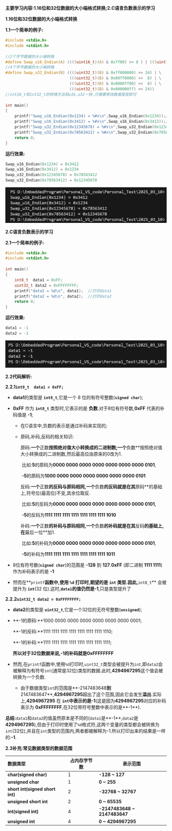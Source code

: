 **主要学习内容:1.16位和32位数据的大小端格式转换;2.C语言负数表示的学习**

**1.16位和32位数据的大小端格式转换**

**1.1一个简单的例子:**

```c
#include <stdio.h>
#include <stdint.h>

//2个字节数据的大小端转换
#define Swap_u16_Endian(A) ((((uint16_t)(A) & 0xff00) >> 8 ) | (((uint16_t)(A) & 0x00ff) << 8 ))
//4个字节数据的大小端转换
#define Swap_u32_Endian(B) ((((uint32_t)(B) & 0xff000000) >> 24) | \
                            (((uint32_t)(B) & 0x00ff0000) >>  8) | \
                            (((uint32_t)(B) & 0x0000ff00) <<  8) | \
                            (((uint32_t)(B) & 0x000000ff) << 24))
//int16_t和int32_t的转换方法和u16,u32一样,只需要修改数据类型即可

int main()
{
    printf("Swap_u16_Endian(0x1234) = %#x\n",Swap_u16_Endian(0x1234));//16位数据0x1234大端转小端
    printf("Swap_u16_Endian(0x3412) = %#x\n",Swap_u16_Endian(0x3412));//16位数据0x1234小端转大端
    printf("Swap_u32_Endian(0x12345678) = %#x\n",Swap_u32_Endian(0x12345678));//32位数据0x12345678小端转大端
    printf("Swap_u32_Endian(0x78563412) = %#x\n",Swap_u32_Endian(0x78563412);//32位数据0x78563412小端转大端
    return 0;
}

```

**运行效果:**

```c
Swap_u16_Endian(0x1234) = 0x3412
Swap_u16_Endian(0x3412) = 0x1234
Swap_u32_Endian(0x12345678) = 0x78563412
Swap_u32_Endian(0x78563412) = 0x12345678
```

![](https://github.com/Jo-Jolyne/My_Own_Project/blob/main/Pictures/20250310_DataEndian.png)



**2.C语言负数表示的学习**

**2.1一个简单的例子:**

```c
#include <stdio.h>
#include <stdint.h>

int main() 
{
    int8_t  data1 = 0xFF;
    uint32_t data2 = 0xFFFFFFFF;
    printf("data1 = %d\n", data1);  //打印data1
    printf("data2 = %d\n", data2);  //打印data2
    return 0;
}
```

**运行效果:**

```c
data1 = -1
data2 = -1
```

![](https://github.com/Jo-Jolyne/My_Own_Project/blob/main/Pictures/20250310_Minus.png)

**2.2代码解析:**

**2.2.1`int8_t  data1 = 0xFF;`**

- **data1**的类型是 **`int8_t`**,它是一个 8 位的有符号整数(**`signed char`**);

- **0xFF** 作为 **`int8_t`** 类型时,它表示的是 **负数**.对于8位有符号数,**0xFF** 代表的补码值是 **-1**;

  - 在C语言中,负数的表示是通过补码来实现的;

  - 原码,补码,反码的相关知识:

    原码:**一个**正数**按照绝对值大小转换成的二进制数;一个**负数**按照绝对值大小转换成的二进制数,然后最高位由原来的0改为1.

    ​	比如:**5**的原码为**0000 0000 0000 0000 0000 0000 0000 0101**,

    ​		**-5**的原码为**1000 0000 0000 0000 0000 0000 0000 0101**

    反码:**一个**正数**的反码与原码相同,一个**负数**的反码就是在其**原码**的基础上,符号位(最高位)不变,其余位取反.

    ​	比如:**5**的反码为**0000 0000 0000 0000 0000 0000 0000 0101**,

    ​		**-5**的反码为**1111 1111 1111 1111 1111 1111 1111 1010**

    补码:**一个**正数**的补码与原码相同,一个**负数**的补码就是在其**反码**的基础上,在**最后一位**加1.

    ​	比如:**5**的补码为**0000 0000 0000 0000 0000 0000 0000 0101**,

    ​		**-5**的补码为**1111 1111 1111 1111 1111 1111 1111 1011**

- 8位有符号数(**`signed char`**)的范围是 **-128** 到 **127**.**0xFF** (即二进制 **1111 1111**) 作为补码表示的是 **-1**
- 然而在**`printf`**函数中,使用 **`%d`** 打印时,期望的是 **`int`** 类型.因此,**`int8_t`** 会被提升为 **`int`**(32 位).这时,**`data1`**的值仍然是**-1**,只是类型提升了

**2.2.2`uint32_t data2 = 0xFFFFFFFF;`**

- **data2**的类型是 **`uint32_t`**,它是一个32位的无符号整数(**`unsigned`**);

- **-1的原码:**1000 0000 0000 0000 0000 0000 0000 0001;

  **-1的反码:**1111  1111 1111  1111  1111  1111  1111 1110;

  **-1的补码:**1111  1111 1111  1111  1111  1111  1111 1111;

  **所以对于32位数据来说,-1的补码就是0xFFFFFFFF**

- 然而,在`printf`函数中,使用`%d`打印时,`uint32_t`类型会被提升为`int`,即`data2`会被解释为有符号`int`(通常是32位)类型的数据.此时,**4294967295**这个值会被转换为一个负数.
  - 由于数据类型`int`的范围是**-2147483648**到**2147483647**,**4294967295**超出了这个范围,因此它会发生**溢出**.实际上,**4294967295** 在 **`int`**中表示的是**-1**(这是因为**4294967295**对应的补码表示为 **0xFFFFFFFF**,在32位带符号整数中表示的是**-1**).

**总结:**`data1`和`data2`的值虽然原本是不同的(`data1`是**-1**,`data2`是**4294967295**),但由于打印时使用了`%d`格式符,这两个变量的类型都会被转换为`int`(32位),并且在`int`类型的范围内,两者都被解释为-1.所以打印出来的结果是一样的:**-1**.

**2.3补充:常见数据类型的数据范围**

| 数据类型                        | 占内存字节数 | 表示范围                     |
| :------------------------------ | ------------ | ---------------------------- |
| **char(signed char)**           | 1            | **-128 ~ 127**               |
| **unsigned char**               | 1            | **0 ~ 255**                  |
| **short int(signed short int)** | 2            | **-32768 ~ 32767**           |
| **unsigned short int**          | 2            | **0 ~ 65535**                |
| **int(signed int)**             | 4            | **-2147483648 ~ 2147483647** |
| **unsigned int**                | 4            | **0 ~ 4294967295**           |



